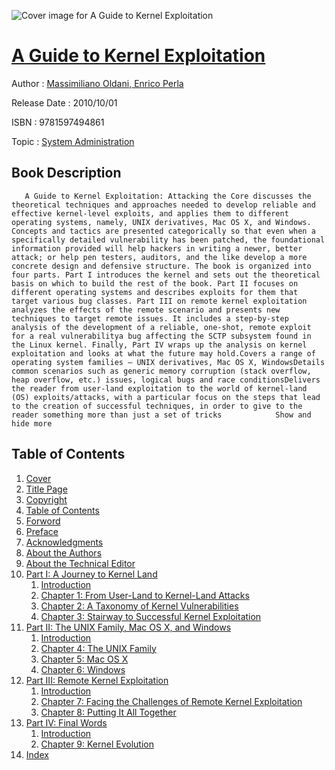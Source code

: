 ![Cover image for A Guide to Kernel Exploitation](https://imgdetail.ebookreading.net/cover/cover/20200215/EB9781597494861.jpg)

[A Guide to Kernel Exploitation](https://ebookreading.net/view/book/A+Guide+to+Kernel+Exploitation-EB9781597494861_1.html "A Guide to Kernel Exploitation")
====================================================================================================================

Author : [Massimiliano Oldani](https://ebookreading.net/search/author/Massimiliano+Oldani),[ Enrico Perla](https://ebookreading.net/search/author/+Enrico+Perla)

Release Date : 2010/10/01

ISBN : 9781597494861

Topic : [System Administration](https://ebookreading.net/search/category/system-administration)

Book Description
-----------------

       A Guide to Kernel Exploitation: Attacking the Core discusses the theoretical techniques and approaches needed to develop reliable and effective kernel-level exploits, and applies them to different operating systems, namely, UNIX derivatives, Mac OS X, and Windows. Concepts and tactics are presented categorically so that even when a specifically detailed vulnerability has been patched, the foundational information provided will help hackers in writing a newer, better attack; or help pen testers, auditors, and the like develop a more concrete design and defensive structure. The book is organized into four parts. Part I introduces the kernel and sets out the theoretical basis on which to build the rest of the book. Part II focuses on different operating systems and describes exploits for them that target various bug classes. Part III on remote kernel exploitation analyzes the effects of the remote scenario and presents new techniques to target remote issues. It includes a step-by-step analysis of the development of a reliable, one-shot, remote exploit for a real vulnerabilitya bug affecting the SCTP subsystem found in the Linux kernel. Finally, Part IV wraps up the analysis on kernel exploitation and looks at what the future may hold.Covers a range of operating system families — UNIX derivatives, Mac OS X, WindowsDetails common scenarios such as generic memory corruption (stack overflow, heap overflow, etc.) issues, logical bugs and race conditionsDelivers the reader from user-land exploitation to the world of kernel-land (OS) exploits/attacks, with a particular focus on the steps that lead to the creation of successful techniques, in order to give to the reader something more than just a set of tricks            Show and hide more                
Table of Contents
-----------------

1. [Cover](https://ebookreading.net/view/book/A+Guide+to+Kernel+Exploitation-EB9781597494861_1.html)
1. [Title Page](https://ebookreading.net/view/book/A+Guide+to+Kernel+Exploitation-EB9781597494861_2.html)
1. [Copyright](https://ebookreading.net/view/book/A+Guide+to+Kernel+Exploitation-EB9781597494861_4.html)
1. [Table of Contents](https://ebookreading.net/view/book/A+Guide+to+Kernel+Exploitation-EB9781597494861_5.html)
1. [Forword](https://ebookreading.net/view/book/A+Guide+to+Kernel+Exploitation-EB9781597494861_6.html)
1. [Preface](https://ebookreading.net/view/book/A+Guide+to+Kernel+Exploitation-EB9781597494861_7.html)
1. [Acknowledgments](https://ebookreading.net/view/book/A+Guide+to+Kernel+Exploitation-EB9781597494861_8.html)
1. [About the Authors](https://ebookreading.net/view/book/A+Guide+to+Kernel+Exploitation-EB9781597494861_9.html)
1. [About the Technical Editor](https://ebookreading.net/view/book/A+Guide+to+Kernel+Exploitation-EB9781597494861_10.html)
1. [Part I: A Journey to Kernel Land](https://ebookreading.net/view/book/A+Guide+to+Kernel+Exploitation-EB9781597494861_11.html)
    1. [Introduction](https://ebookreading.net/view/book/A+Guide+to+Kernel+Exploitation-EB9781597494861_12.html)
    1. [Chapter 1: From User-Land to Kernel-Land Attacks](https://ebookreading.net/view/book/A+Guide+to+Kernel+Exploitation-EB9781597494861_13.html)
    1. [Chapter 2: A Taxonomy of Kernel Vulnerabilities](https://ebookreading.net/view/book/A+Guide+to+Kernel+Exploitation-EB9781597494861_14.html)
    1. [Chapter 3: Stairway to Successful Kernel Exploitation](https://ebookreading.net/view/book/A+Guide+to+Kernel+Exploitation-EB9781597494861_15.html)
1. [Part II: The UNIX Family, Mac OS X, and Windows](https://ebookreading.net/view/book/A+Guide+to+Kernel+Exploitation-EB9781597494861_16.html)
    1. [Introduction](https://ebookreading.net/view/book/A+Guide+to+Kernel+Exploitation-EB9781597494861_17.html)
    1. [Chapter 4: The UNIX Family](https://ebookreading.net/view/book/A+Guide+to+Kernel+Exploitation-EB9781597494861_18.html)
    1. [Chapter 5: Mac OS X](https://ebookreading.net/view/book/A+Guide+to+Kernel+Exploitation-EB9781597494861_20.html)
    1. [Chapter 6: Windows](https://ebookreading.net/view/book/A+Guide+to+Kernel+Exploitation-EB9781597494861_21.html)
1. [Part III: Remote Kernel Exploitation](https://ebookreading.net/view/book/A+Guide+to+Kernel+Exploitation-EB9781597494861_22.html)
    1. [Introduction](https://ebookreading.net/view/book/A+Guide+to+Kernel+Exploitation-EB9781597494861_23.html)
    1. [Chapter 7: Facing the Challenges of Remote Kernel Exploitation](https://ebookreading.net/view/book/A+Guide+to+Kernel+Exploitation-EB9781597494861_24.html)
    1. [Chapter 8: Putting It All Together](https://ebookreading.net/view/book/A+Guide+to+Kernel+Exploitation-EB9781597494861_25.html)
1. [Part IV: Final Words](https://ebookreading.net/view/book/A+Guide+to+Kernel+Exploitation-EB9781597494861_26.html)
    1. [Introduction](https://ebookreading.net/view/book/A+Guide+to+Kernel+Exploitation-EB9781597494861_27.html)
    1. [Chapter 9: Kernel Evolution](https://ebookreading.net/view/book/A+Guide+to+Kernel+Exploitation-EB9781597494861_28.html)
1. [Index](https://ebookreading.net/view/book/A+Guide+to+Kernel+Exploitation-EB9781597494861_29.html)
